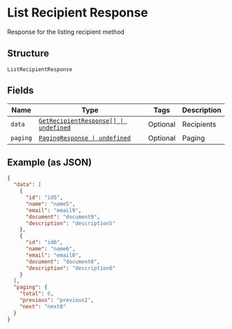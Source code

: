 
# List Recipient Response

Response for the listing recipient method

## Structure

`ListRecipientResponse`

## Fields

| Name | Type | Tags | Description |
|  --- | --- | --- | --- |
| `data` | [`GetRecipientResponse[] \| undefined`](../../doc/models/get-recipient-response.md) | Optional | Recipients |
| `paging` | [`PagingResponse \| undefined`](../../doc/models/paging-response.md) | Optional | Paging |

## Example (as JSON)

```json
{
  "data": [
    {
      "id": "id5",
      "name": "name5",
      "email": "email9",
      "document": "document9",
      "description": "description5"
    },
    {
      "id": "id6",
      "name": "name6",
      "email": "email0",
      "document": "document0",
      "description": "description6"
    }
  ],
  "paging": {
    "total": 6,
    "previous": "previous2",
    "next": "next8"
  }
}
```

